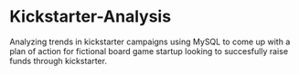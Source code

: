 # Kickstarter-Analysis
Analyzing trends in kickstarter campaigns using MySQL to come up with a plan of action for fictional board game startup looking to succesfully raise funds through kickstarter. 
